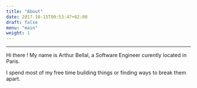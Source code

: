 ```yaml
---
title: "About"
date: 2017-10-15T00:53:47+02:00
draft: false
menu: "main"
weight: 1
---
```


---
Hi there ! My name is Arthur Bellal, a Software Engineer curently located in Paris. 

I spend most of my free time building things or finding ways to break them apart. 

